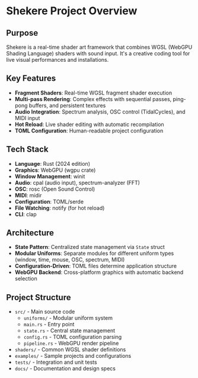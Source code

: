 # Shekere Project Overview

## Purpose
Shekere is a real-time shader art framework that combines WGSL (WebGPU Shading Language) shaders with sound input. It's a creative coding tool for live visual performances and installations.

## Key Features
- **Fragment Shaders**: Real-time WGSL fragment shader execution
- **Multi-pass Rendering**: Complex effects with sequential passes, ping-pong buffers, and persistent textures
- **Audio Integration**: Spectrum analysis, OSC control (TidalCycles), and MIDI input
- **Hot Reload**: Live shader editing with automatic recompilation
- **TOML Configuration**: Human-readable project configuration

## Tech Stack
- **Language**: Rust (2024 edition)
- **Graphics**: WebGPU (wgpu crate)
- **Window Management**: winit
- **Audio**: cpal (audio input), spectrum-analyzer (FFT)
- **OSC**: rosc (Open Sound Control)
- **MIDI**: midir
- **Configuration**: TOML/serde
- **File Watching**: notify (for hot reload)
- **CLI**: clap

## Architecture
- **State Pattern**: Centralized state management via `State` struct
- **Modular Uniforms**: Separate modules for different uniform types (window, time, mouse, OSC, spectrum, MIDI)
- **Configuration-Driven**: TOML files determine application structure
- **WebGPU Backend**: Cross-platform graphics with automatic backend selection

## Project Structure
- `src/` - Main source code
  - `uniforms/` - Modular uniform system
  - `main.rs` - Entry point
  - `state.rs` - Central state management
  - `config.rs` - TOML configuration parsing
  - `pipeline.rs` - WebGPU render pipeline
- `shaders/` - Common WGSL shader definitions
- `examples/` - Sample projects and configurations
- `tests/` - Integration and unit tests
- `docs/` - Documentation and design specs